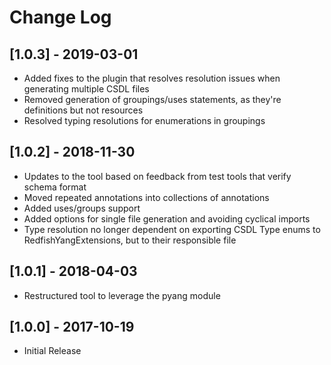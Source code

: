 # Change Log

## [1.0.3] - 2019-03-01
- Added fixes to the plugin that resolves resolution issues when generating multiple CSDL files
- Removed generation of groupings/uses statements, as they're definitions but not resources
- Resolved typing resolutions for enumerations in groupings

## [1.0.2] - 2018-11-30
- Updates to the tool based on feedback from test tools that verify schema format
- Moved repeated annotations into collections of annotations
- Added uses/groups support
- Added options for single file generation and avoiding cyclical imports
- Type resolution no longer dependent on exporting CSDL Type enums to RedfishYangExtensions, but to their responsible file

## [1.0.1] - 2018-04-03
- Restructured tool to leverage the pyang module

## [1.0.0] - 2017-10-19
- Initial Release

